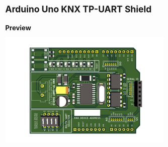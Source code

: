 # Arduino Uno KNX TP-UART Shield

## Preview

![alt text](https://github.com/ArduinoSmarthomeDe/arduino-knx-shield/blob/main/Arduino_KNX_Shield.png "Arduino Uno KNX Shield")
